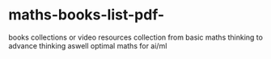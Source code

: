 # maths-books-list-pdf-
books collections or video resources collection from basic maths thinking to advance thinking aswell optimal maths for ai/ml
